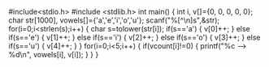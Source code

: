 #include<stdio.h>
#include <stdlib.h>
int main()
{
    int i, v[]={0, 0, 0, 0, 0};
    char str[1000], vowels[]={'a','e','i','o','u'};
    scanf("%[^\n]s",&str);
    for(i=0;i<strlen(s);i++)
    {
        char s=tolower(str[i]);
        if(s=='a')
            {
                v[0]++;
            }
        else if(s=='e')
            {
                v[1]++;
            }
        else if(s=='i')
            {
                v[2]++;
            }
        else if(s=='o')
            {
                v[3]++;
            }
        else if(s=='u')
            {
                v[4]++;
            }
    }
    for(i=0;i<5;i++)
    {
        if(vcount[i]!=0)
        {
            printf("%c --> %d\n", vowels[i], v[i]);
        }
    }
}
